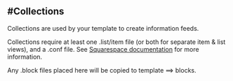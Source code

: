 #Collections
---
Collections are used by your template to create information feeds.  

Collections require at least one .list/item file (or both for separate item & list views), and a .conf file. See [Squarespace documentation](http://developers.squarespace.com/collections/) for more information.

Any .block files placed here will be copied to template ==> blocks.
